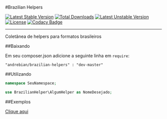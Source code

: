
#Brazilian Helpers

[![Latest Stable Version](https://poser.pugx.org/andrebian/brazilian-helpers/v/stable.svg)](https://packagist.org/packages/andrebian/brazilian-helpers) [![Total Downloads](https://poser.pugx.org/andrebian/brazilian-helpers/downloads.svg)](https://packagist.org/packages/andrebian/brazilian-helpers) [![Latest Unstable Version](https://poser.pugx.org/andrebian/brazilian-helpers/v/unstable.svg)](https://packagist.org/packages/andrebian/brazilian-helpers) [![License](https://poser.pugx.org/andrebian/brazilian-helpers/license.svg)](https://packagist.org/packages/andrebian/brazilian-helpers)
[![Codacy Badge](https://api.codacy.com/project/badge/grade/a6e6df19bd5649b6bc3cf65aea94a4c8)](https://www.codacy.com/app/andrecardosodev/brazilian-helpers)


----------


Coletânea de helpers para formatos brasileiros


##Baixando

Em seu composer.json adicione a seguinte linha em `require`:

```"andrebian/brazilian-helpers" : "dev-master" ```


##Utilizando 

```php
namespace SeuNamespace;

use BrazilianHelper\AlgumHelper as NomeDesejado;
```   

##Exemplos

[Clique aqui][1]


[1]: https://github.com/andrebian/brazilian-helpers/blob/master/EXAMPLES.md
